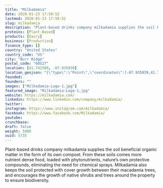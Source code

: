 ```yaml
---
title: "Milkadamia"
date: 2020-01-23 17:50:52
lastmod: 2020-01-23 17:50:52
slug: milkadamia
description: "Plant-based drinks company milkadamia supplies the soil beneficial organic matter in the form of its own compost. From these soils comes more nutrient dense food, loaded with phytonutrients, nature’s own protective compounds, eliminating the need for chemical sprays. Milkadamia also keeps the soil protected with cover growth between their macadamia trees, and encourages the growth of native shrubs and trees around the property to ensure biodiversity."
proteins: [Plant-Based]
products: [Dairy]
business: [Production]
finance_type: []
country: "United States"
country_code: "US"
city: "Burr Ridge"
postal_code: "60527"
location: [41.741509, -87.935039]
location_geojson: "{\"type\":\"Point\",\"coordinates\":[-87.935039,41.741509]}"
founded: 
founders: ""
images: ["Milkadamia-Logo-1.jpg"]
featured_image: "Milkadamia-Logo-1.jpg"
website: https://milkadamia.com/
linkedin: https://www.linkedin.com/company/milkadamia/
twitter: 
instagram: https://www.instagram.com/milkadamia/
facebook: https://www.facebook.com/Milkadamia/
youtube: 
crunchbase: 
draft: false
weight: 5000
uuid: 5735
---
```

Plant-based drinks company milkadamia supplies the soil beneficial organic matter in the form of its own compost. From these soils comes more nutrient dense food, loaded with phytonutrients, nature’s own protective compounds, eliminating the need for chemical sprays. Milkadamia also keeps the soil protected with cover growth between their macadamia trees, and encourages the growth of native shrubs and trees around the property to ensure biodiversity.

